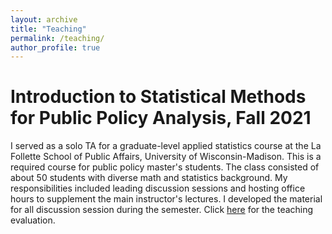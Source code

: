 ```yaml
---
layout: archive
title: "Teaching"
permalink: /teaching/
author_profile: true
---
```


Introduction to Statistical Methods for Public Policy Analysis, Fall 2021
======
I served as a solo TA for a graduate-level applied statistics course at the La Follette School of Public Affairs, University of Wisconsin-Madison. 
This is a required course for public policy master's students. The class consisted of about 50 students with diverse math and statistics background. My responsibilities included leading discussion sessions and hosting office hours to supplement the main instructor's lectures. I developed the material for all discussion session during the semester. Click [here](https://sakinashibuya.github.io/files/PA818_Fall2021_Evaluations.pdf) for the teaching evaluation.
